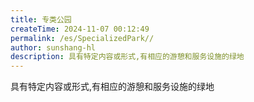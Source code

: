 ```yaml
---
title: 专类公园
createTime: 2024-11-07 00:12:49
permalink: /es/SpecializedPark//
author: sunshang-hl
description: 具有特定内容或形式,有相应的游憩和服务设施的绿地
---
```


具有特定内容或形式,有相应的游憩和服务设施的绿地